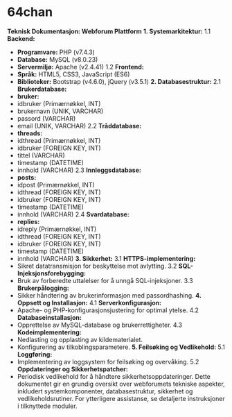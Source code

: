 # 64chan
**Teknisk Dokumentasjon: Webforum Plattform**
**1. Systemarkitektur:**
1.1 **Backend:**
- **Programvare:** PHP (v7.4.3)
- **Database:** MySQL (v8.0.23)
- **Servermiljø:** Apache (v2.4.41)
1.2 **Frontend:**
- **Språk:** HTML5, CSS3, JavaScript (ES6)
- **Biblioteker:** Bootstrap (v4.6.0), jQuery (v3.5.1)
**2. Databasestruktur:**
2.1 **Brukerdatabase:**
- **bruker:**
 - idbruker (Primærnøkkel, INT)
 - brukernavn (UNIK, VARCHAR)
 - passord (VARCHAR)
 - email (UNIK, VARCHAR)
2.2 **Tråddatabase:**
- **threads:**
 - idthread (Primærnøkkel, INT)
 - idbruker (FOREIGN KEY, INT)
 - tittel (VARCHAR)
 - timestamp (DATETIME)
 - innhold (VARCHAR)
2.3 **Innleggsdatabase:**
- **posts:**
 - idpost (Primærnøkkel, INT)
 - idthread (FOREIGN KEY, INT)
 - idbruker (FOREIGN KEY, INT)
 - timestamp (DATETIME)
 - innhold (VARCHAR)
2.4 **Svardatabase:**
- **replies:**
 - idreply (Primærnøkkel, INT)
 - idthread (FOREIGN KEY, INT)
 - idbruker (FOREIGN KEY, INT)
 - timestamp (DATETIME)
 - innhold (VARCHAR)
**3. Sikkerhet:**
3.1 **HTTPS-implementering:**
- Sikret datatransmisjon for beskyttelse mot avlytting.
3.2 **SQL-Injeksjonsforebygging:**
- Bruk av forberedte uttalelser for å unngå SQL-injeksjoner.
3.3 **Brukerpålogging:**
- Sikker håndtering av brukerinformasjon med passordhashing.
**4. Oppsett og Installasjon:**
4.1 **Serverkonfigurasjon:**
- Apache- og PHP-konfigurasjonsjustering for optimal ytelse.
4.2 **Databaseinstallasjon:**
- Opprettelse av MySQL-database og brukerrettigheter.
4.3 **Kodeimplementering:**
- Nedlasting og opplasting av kildematerialet.
- Konfigurering av tilkoblingsparametere.
**5. Feilsøking og Vedlikehold:**
5.1 **Loggføring:**
- Implementering av loggsystem for feilsøking og overvåking.
5.2 **Oppdateringer og Sikkerhetspatcher:**
- Periodisk vedlikehold for å håndtere sikkerhetsoppdateringer.
Dette dokumentet gir en grundig oversikt over webforumets tekniske aspekter, inkludert systemkomponenter, databasestruktur, sikkerhet og vedlikeholdsrutiner. For ytterligere assistanse, se detaljerte instruksjoner i tilknyttede moduler.
